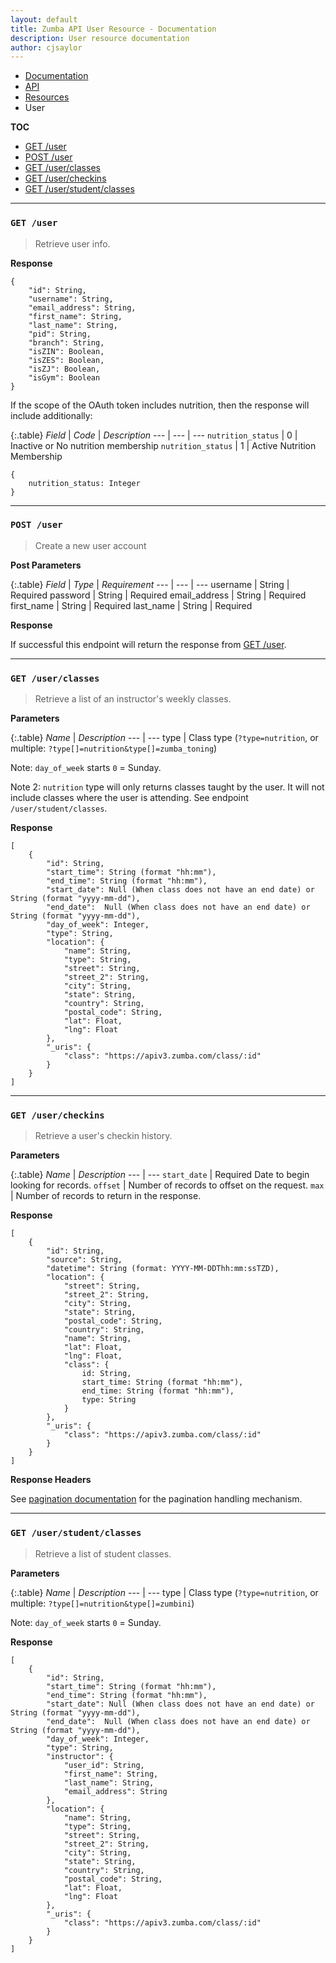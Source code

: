 ```yaml
---
layout: default
title: Zumba API User Resource - Documentation
description: User resource documentation
author: cjsaylor
---
```


<ul class="breadcrumb">
	<li><a href="{{site_url}}/docs">Documentation</a></li>
	<li><a href="{{site_url}}/docs/api">API</a></li>
	<li><a href="{{site_url}}/docs/api/resources">Resources</a></li>
	<li class="active">User</li>
</ul>

**TOC**

<ul>
	<li><a href="#getUser">GET /user</a></li>
	<li><a href="#postUser">POST /user</a></li>
	<li><a href="#getUserClasses">GET /user/classes</a></li>
	<li><a href="#getUserCheckins">GET /user/checkins</a></li>
	<li><a href="#getUserStudentClasses">GET /user/student/classes</a></li>
</ul>

<hr>

<span id="getUser"></span>


### `GET /user`

> Retrieve user info.

**Response**

~~~
{
	"id": String,
	"username": String,
	"email_address": String,
	"first_name": String,
	"last_name": String,
	"pid": String,
	"branch": String,
	"isZIN": Boolean,
	"isZES": Boolean,
	"isZJ": Boolean,
	"isGym": Boolean
}
~~~

If the scope of the OAuth token includes nutrition, then the response will include additionally:

{:.table}
*Field* | *Code* | *Description*
--- | --- | ---
`nutrition_status` | 0 | Inactive or No nutrition membership
`nutrition_status` | 1 | Active Nutrition Membership

~~~
{
	nutrition_status: Integer
}
~~~

<hr>

<span id="postUser"></span>


### `POST /user`

> Create a new user account


**Post Parameters**

{:.table}
*Field* | *Type* | *Requirement*
--- | --- | ---
username | String | <span class="label label-warning">Required</span>
password | String | <span class="label label-warning">Required</span>
email_address | String | <span class="label label-warning">Required</span>
first_name | String | <span class="label label-warning">Required</span>
last_name | String | <span class="label label-warning">Required</span>

**Response**

If successful this endpoint will return the response from <a href="#getUser">GET /user</a>.


<hr>

<span id="getUserClasses"></span>


### `GET /user/classes`

> Retrieve a list of an instructor's weekly classes.

**Parameters**

{:.table}
*Name* | *Description*
--- | ---
type | Class type (`?type=nutrition`, or multiple: `?type[]=nutrition&type[]=zumba_toning`)

Note: `day_of_week` starts `0` = Sunday.

Note 2: `nutrition` type will only returns classes taught by the user. It will not include
classes where the user is attending. See endpoint `/user/student/classes`.

**Response**

~~~
[
	{
		"id": String,
		"start_time": String (format "hh:mm"),
		"end_time": String (format "hh:mm"),
		"start_date": Null (When class does not have an end date) or String (format "yyyy-mm-dd"),
		"end_date":  Null (When class does not have an end date) or String (format "yyyy-mm-dd"),
		"day_of_week": Integer,
		"type": String,
		"location": {
			"name": String,
			"type": String,
			"street": String,
			"street_2": String,
			"city": String,
			"state": String,
			"country": String,
			"postal_code": String,
			"lat": Float,
			"lng": Float
		},
		"_uris": {
			"class": "https://apiv3.zumba.com/class/:id"
		}
	}
]
~~~

<hr>

<span id="getClassCheckins"></span>

### `GET /user/checkins`

> Retrieve a user's checkin history.

**Parameters**

{:.table}
*Name* | *Description*
--- | ---
`start_date` | <span class="label label-warning">Required</span> Date to begin looking for records.
`offset` | Number of records to offset on the request.
`max` | Number of records to return in the response.

**Response**

~~~
[
	{
		"id": String,
		"source": String,
		"datetime": String (format: YYYY-MM-DDThh:mm:ssTZD),
		"location": {
			"street": String,
			"street_2": String,
			"city": String,
			"state": String,
			"postal_code": String,
			"country": String,
			"name": String,
			"lat": Float,
			"lng": Float,
			"class": {
				id: String,
				start_time: String (format "hh:mm"),
				end_time: String (format "hh:mm"),
				type: String
			}
		},
		"_uris": {
			"class": "https://apiv3.zumba.com/class/:id"
		}
	}
]
~~~


**Response Headers**

See [pagination documentation]({{site_url}}/docs/api/pagination.html) for the pagination handling mechanism.

<hr>

<span id="getUserStudentClasses"></span>


### `GET /user/student/classes`

> Retrieve a list of student classes.

**Parameters**

{:.table}
*Name* | *Description*
--- | ---
type | Class type (`?type=nutrition`, or multiple: `?type[]=nutrition&type[]=zumbini`)

Note: `day_of_week` starts `0` = Sunday.

**Response**

~~~
[
	{
		"id": String,
		"start_time": String (format "hh:mm"),
		"end_time": String (format "hh:mm"),
		"start_date": Null (When class does not have an end date) or String (format "yyyy-mm-dd"),
		"end_date":  Null (When class does not have an end date) or String (format "yyyy-mm-dd"),
		"day_of_week": Integer,
		"type": String,
		"instructor": {
			"user_id": String,
			"first_name": String,
			"last_name": String,
			"email_address": String
		},
		"location": {
			"name": String,
			"type": String,
			"street": String,
			"street_2": String,
			"city": String,
			"state": String,
			"country": String,
			"postal_code": String,
			"lat": Float,
			"lng": Float
		},
		"_uris": {
			"class": "https://apiv3.zumba.com/class/:id"
		}
	}
]
~~~
